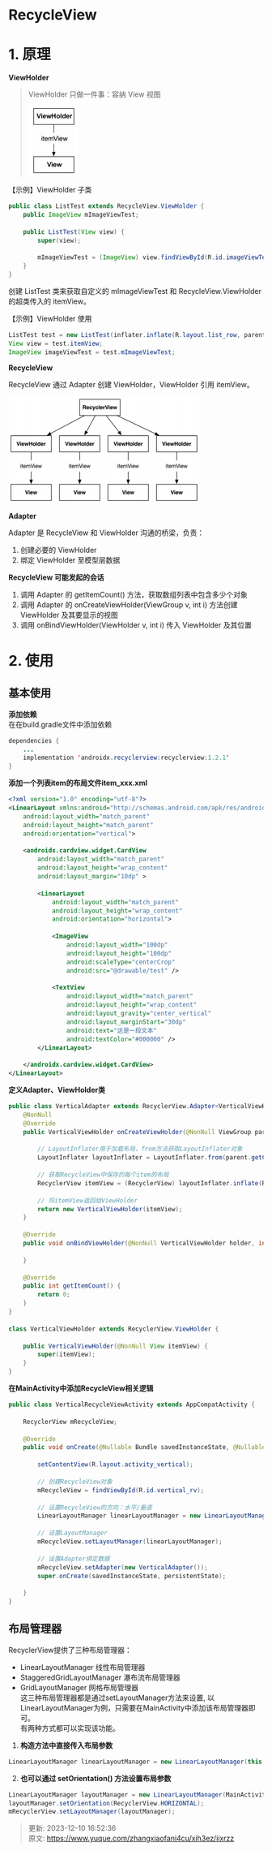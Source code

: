 # RecycleView

# 1. 原理
**ViewHolder**

> ViewHolder 只做一件事：容纳 View 视图
>
> ![1619593792403-d1060f27-4006-46b4-8509-69189c9d2c13.png](./img/_ZbBaH5W9VqkCYsF/1619593792403-d1060f27-4006-46b4-8509-69189c9d2c13-581226.png)
>

【示例】ViewHolder 子类

```java
public class ListTest extends RecycleView.ViewHolder {
	public ImageView mImageViewTest;
    
    public ListTest(View view) {
    	super(view);
        
        mImageViewTest = (ImageView) view.findViewById(R.id.imageViewTest);
    }
}
```

创建 ListTest 类来获取自定义的 mImageViewTest 和 RecycleView.ViewHolder 的超类传入的 itemView。

【示例】ViewHolder 使用

```java
ListTest test = new ListTest(inflater.inflate(R.layout.list_row, parent, false));
View view = test.itemView;
ImageView imageViewTest = test.mImageViewTest;
```

**RecycleView**

RecycleView 通过 Adapter 创建 ViewHolder，ViewHolder 引用 itemView。

![1619595569045-68955c9a-769d-4fee-ac84-22bfbebe3d81.png](./img/_ZbBaH5W9VqkCYsF/1619595569045-68955c9a-769d-4fee-ac84-22bfbebe3d81-652196.png)

**Adapter**

Adapter 是 RecycleView 和 ViewHolder 沟通的桥梁，负责：

1. 创建必要的 ViewHolder
2. 绑定 ViewHolder 至模型层数据

**RecycleView 可能发起的会话**

1. 调用 Adapter 的 getItemCount() 方法，获取数组列表中包含多少个对象
2. 调用 Adapter 的 onCreateViewHolder(ViewGroup v, int i) 方法创建 ViewHolder 及其要显示的视图
3. 调用 onBindViewHolder(ViewHolder v, int i) 传入 ViewHolder 及其位置

# 2. 使用
## 基本使用


**添加依赖**  
在在build.gradle文件中添加依赖

```java
dependencies {
    ...
    implementation 'androidx.recyclerview:recyclerview:1.2.1'
}
```



**添加一个列表item的布局文件item_xxx.xml**

```xml
<?xml version="1.0" encoding="utf-8"?>
<LinearLayout xmlns:android="http://schemas.android.com/apk/res/android"
    android:layout_width="match_parent"
    android:layout_height="match_parent"
    android:orientation="vertical">

    <androidx.cardview.widget.CardView
        android:layout_width="match_parent"
        android:layout_height="wrap_content"
        android:layout_margin="10dp" >

        <LinearLayout
            android:layout_width="match_parent"
            android:layout_height="wrap_content"
            android:orientation="horizontal">

            <ImageView
                android:layout_width="100dp"
                android:layout_height="100dp"
                android:scaleType="centerCrop"
                android:src="@drawable/test" />

            <TextView
                android:layout_width="match_parent"
                android:layout_height="wrap_content"
                android:layout_gravity="center_vertical"
                android:layout_marginStart="30dp"
                android:text="这是一段文本"
                android:textColor="#000000" />
        </LinearLayout>

    </androidx.cardview.widget.CardView>
</LinearLayout>
```



**定义Adapter、ViewHolder类**

```java
public class VerticalAdapter extends RecyclerView.Adapter<VerticalViewHolder>{
    @NonNull
    @Override
    public VerticalViewHolder onCreateViewHolder(@NonNull ViewGroup parent, int viewType) {

        // LayoutInflater用于加载布局，from方法获取LayoutInflater对象
        LayoutInflater layoutInflater = LayoutInflater.from(parent.getContext());

        // 获取RecycleView中保存的每个item的布局
        RecyclerView itemView = (RecyclerView) layoutInflater.inflate(R.layout.item_vertical, parent, false);

        // 将itemView返回给ViewHolder
        return new VerticalViewHolder(itemView);
    }

    @Override
    public void onBindViewHolder(@NonNull VerticalViewHolder holder, int position) {

    }

    @Override
    public int getItemCount() {
        return 0;
    }
}

class VerticalViewHolder extends RecyclerView.ViewHolder {

    public VerticalViewHolder(@NonNull View itemView) {
        super(itemView);
    }
}
```



**在MainActivity中添加RecycleView相关逻辑**

```java
public class VerticalRecycleViewActivity extends AppCompatActivity {

    RecyclerView mRecycleView;

    @Override
    public void onCreate(@Nullable Bundle savedInstanceState, @Nullable PersistableBundle persistentState) {

        setContentView(R.layout.activity_vertical);

        // 创建RecycleView对象
        mRecycleView = findViewById(R.id.vertical_rv);

        // 设置RecycleView的方向：水平/垂直
        LinearLayoutManager linearLayoutManager = new LinearLayoutManager(this, LinearLayoutManager.VERTICAL, false);

        // 设置LayoutManager
        mRecycleView.setLayoutManager(linearLayoutManager);

        // 设置Adapter绑定数据
        mRecycleView.setAdapter(new VerticalAdapter());
        super.onCreate(savedInstanceState, persistentState);

    }
}
```

## 布局管理器
RecyclerView提供了三种布局管理器：

+ LinearLayoutManager 线性布局管理器
+ StaggeredGridLayoutManager 瀑布流布局管理器
+ GridLayoutManager 网格布局管理器  
这三种布局管理器都是通过setLayoutManager方法来设置, 以LinearLayoutManager为例，只需要在MainActivity中添加该布局管理器即可。  
有两种方式都可以实现该功能。
1. **构造方法中直接传入布局参数**

```java
LinearLayoutManager linearLayoutManager = new LinearLayoutManager(this, LinearLayoutManager.VERTICAL, false);
```



2. **也可以通过 setOrientation() 方法设置布局参数**

```java
LinearLayoutManager layoutManager = new LinearLayoutManager(MainActivity.this);
layoutManager.setOrientation(RecyclerView.HORIZONTAL);
mRecyclerView.setLayoutManager(layoutManager);
```



> 更新: 2023-12-10 16:52:36  
> 原文: <https://www.yuque.com/zhangxiaofani4cu/xih3ez/iixrzz>